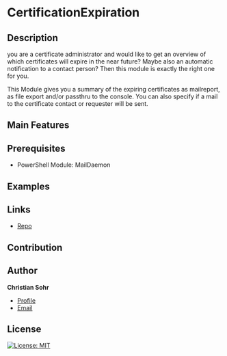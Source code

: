 # CertificationExpiration
## Description
you are a certificate administrator and would like to get an overview of which certificates will expire in the near future? Maybe also an automatic notification to a contact person? 
Then this module is exactly the right one for you.

This Module gives you a summary of the expiring certificates as mailreport, as file export and/or passthru to the console.
You can also specify if a mail to the certificate contact or requester will be sent.
## Main Features
## Prerequisites
- PowerShell Module: MailDaemon
## Examples
## Links

- [Repo](https://github.com/mischka83/CertificateExpiration "CertificateExpiration Repo")
## Contribution

## Author

**Christian Sohr**

- [Profile](https://github.com/mischka83 "Christian Sohr")
- [Email](mailto:csohr@gmx.de?subject=Hi "Hi!")

## License
[![License: MIT](https://img.shields.io/badge/License-MIT-yellow.svg)](https://opensource.org/licenses/MIT)
